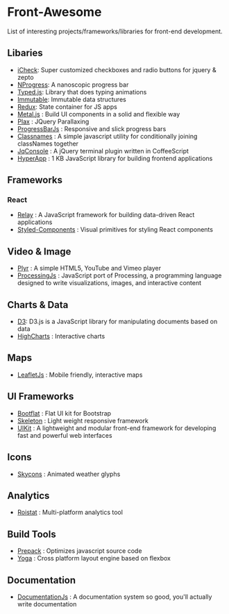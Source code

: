 # Front-Awesome  #

List of interesting projects/frameworks/libraries for front-end development.

## Libaries ##
- [iCheck](http://icheck.fronteed.com/): Super customized checkboxes and radio buttons for jquery & zepto
- [NProgress](http://ricostacruz.com/nprogress): A nanoscopic progress bar
- [Typed.js](http://www.mattboldt.com/demos/typed-js/): Library that does typing animations
- [Immutable](https://facebook.github.io/immutable-js/): Immutable data structures
- [Redux](http://redux.js.org/): State container for JS apps
- [Metal.js](https://github.com/metal/metal.js) : Build UI components in a solid and flexible way
- [Plax](https://github.com/cameronmcefee/plax) : JQuery Parallaxing
- [ProgressBarJs](https://github.com/kimmobrunfeldt/progressbar.js) : Responsive and slick progress bars
- [Classnames](http://jedwatson.github.io/classnames/) : A simple javascript utility for conditionally joining classNames together
- [JqConsole](http://replit.github.io/jq-console/) : A jQuery terminal plugin written in CoffeeScript 
- [HyperApp](https://github.com/hyperapp/hyperapp) : 1 KB JavaScript library for building frontend applications


## Frameworks ##

### React ###
- [Relay](https://facebook.github.io/relay/) : A JavaScript framework for building data-driven React applications
- [Styled-Components](https://www.styled-components.com/) : Visual primitives for styling React components


## Video & Image ##
- [Plyr](https://github.com/sampotts/plyr) : A simple HTML5, YouTube and Vimeo player
- [ProcessingJs](http://processingjs.org/) : JavaScript port of Processing, a programming language designed to write visualizations, images, and interactive content

## Charts & Data ##
- [D3](https://d3js.org): D3.js is a JavaScript library for manipulating documents based on data
- [HighCharts](https://www.highcharts.com/) : Interactive charts

## Maps ##
- [LeafletJs](http://leafletjs.com/) : Mobile friendly, interactive maps

## UI Frameworks ##
- [Bootflat](http://bootflat.github.io/) : Flat UI kit for Bootstrap
- [Skeleton](http://getskeleton.com) : Light weight responsive framework
- [UIKit](https://getuikit.com/) : A lightweight and modular front-end framework for developing fast and powerful web interfaces

## Icons ##
- [Skycons](https://darkskyapp.github.io/skycons/) : Animated weather glyphs

## Analytics ##

- [Roistat](https://www.roistat.com) : Multi-platform analytics tool

## Build Tools ##
- [Prepack](https://prepack.io/) : Optimizes javascript source code
- [Yoga](https://facebook.github.io/yoga/) : Cross platform layout engine based on flexbox

## Documentation ##
- [DocumentationJs](https://github.com/documentationjs) : A documentation system so good, you'll actually write documentation